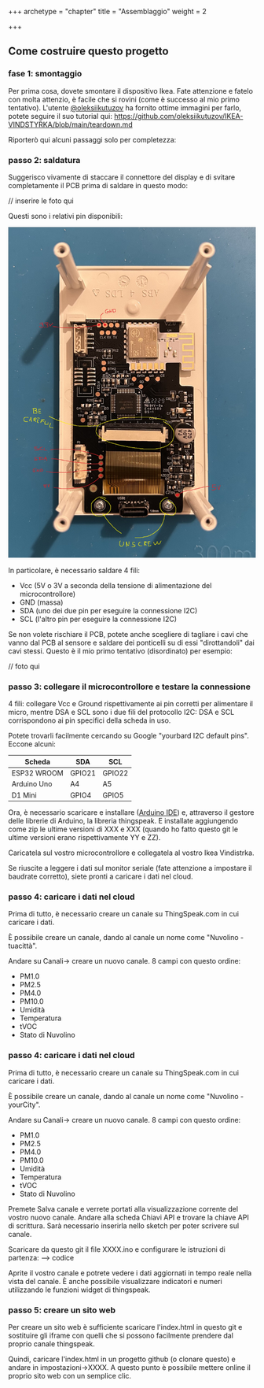 +++
archetype = "chapter"
title = "Assemblaggio"
weight = 2

+++

## Come costruire questo progetto

### fase 1: smontaggio

Per prima cosa, dovete smontare il dispositivo Ikea. Fate attenzione e fatelo con molta attenzio, è facile che si rovini (come è successo al mio primo tentativo). L'utente [@oleksiikutuzov](https://github.com/oleksiikutuzov) ha fornito ottime immagini per farlo, potete seguire il suo tutorial qui: https://github.com/oleksiikutuzov/IKEA-VINDSTYRKA/blob/main/teardown.md

Riporterò qui alcuni passaggi solo per completezza:

### passo 2: saldatura

Suggerisco vivamente di staccare il connettore del display e di svitare completamente il PCB prima di saldare in questo modo:

// inserire le foto qui

Questi sono i relativi pin disponibili:

![](PCB.jpeg)

In particolare, è necessario saldare 4 fili:

- Vcc (5V o 3V a seconda della tensione di alimentazione del microcontrollore)
- GND (massa)
- SDA (uno dei due pin per eseguire la connessione I2C)
- SCL (l'altro pin per eseguire la connessione I2C)

Se non volete rischiare il PCB, potete anche scegliere di tagliare i cavi che vanno dal PCB al sensore e saldare dei ponticelli su di essi "dirottandoli" dai cavi stessi. Questo è il mio primo tentativo (disordinato) per esempio:

// foto qui

### passo 3: collegare il microcontrollore e testare la connessione

4 fili: collegare Vcc e Ground rispettivamente ai pin corretti per alimentare il micro, mentre DSA e SCL sono i due fili del protocollo I2C: DSA e SCL corrispondono ai pin specifici della scheda in uso.

Potete trovarli facilmente cercando su Google "yourbard I2C default pins". Eccone alcuni:

| **Scheda** | **SDA** | **SCL** |
| ----------- | ------- | ------- |
| ESP32 WROOM | GPIO21 | GPIO22 |
| Arduino Uno | A4 | A5 |
| D1 Mini | GPIO4 | GPIO5 |

Ora, è necessario scaricare e installare ([Arduino IDE](https://www.arduino.cc/en/software)) e, attraverso il gestore delle librerie di Arduino, la libreria thingspeak. E installate aggiungendo come zip le ultime versioni di XXX e XXX (quando ho fatto questo git le ultime versioni erano rispettivamente YY e ZZ).

Caricatela sul vostro microcontrollore e collegatela al vostro Ikea Vindistrka.

Se riuscite a leggere i dati sul monitor seriale (fate attenzione a impostare il baudrate corretto), siete pronti a caricare i dati nel cloud.

### passo 4: caricare i dati nel cloud

Prima di tutto, è necessario creare un canale su ThingSpeak.com in cui caricare i dati.

È possibile creare un canale, dando al canale un nome come "Nuvolino - tuacittà".

Andare su Canali-> creare un nuovo canale. 8 campi con questo ordine:

- PM1.0
- PM2.5
- PM4.0
- PM10.0
- Umidità
- Temperatura
- tVOC
- Stato di Nuvolino

### passo 4: caricare i dati nel cloud

Prima di tutto, è necessario creare un canale su ThingSpeak.com in cui caricare i dati.

È possibile creare un canale, dando al canale un nome come "Nuvolino - yourCity".

Andare su Canali-> creare un nuovo canale. 8 campi con questo ordine:

- PM1.0
- PM2.5
- PM4.0
- PM10.0
- Umidità
- Temperatura
- tVOC
- Stato di Nuvolino

Premete Salva canale e verrete portati alla visualizzazione corrente del vostro nuovo canale. Andare alla scheda Chiavi API e trovare la chiave API di scrittura. Sarà necessario inserirla nello sketch per poter scrivere sul canale.

Scaricare da questo git il file XXXX.ino e configurare le istruzioni di partenza: --> codice

Aprite il vostro canale e potrete vedere i dati aggiornati in tempo reale nella vista del canale. È anche possibile visualizzare indicatori e numeri utilizzando le funzioni widget di thingspeak.

### passo 5: creare un sito web

Per creare un sito web è sufficiente scaricare l'index.html in questo git e sostituire gli iframe con quelli che si possono facilmente prendere dal proprio canale thingspeak.

Quindi, caricare l'index.html in un progetto github (o clonare questo) e andare in impostazioni->XXXX. A questo punto è possibile mettere online il proprio sito web con un semplice clic.

